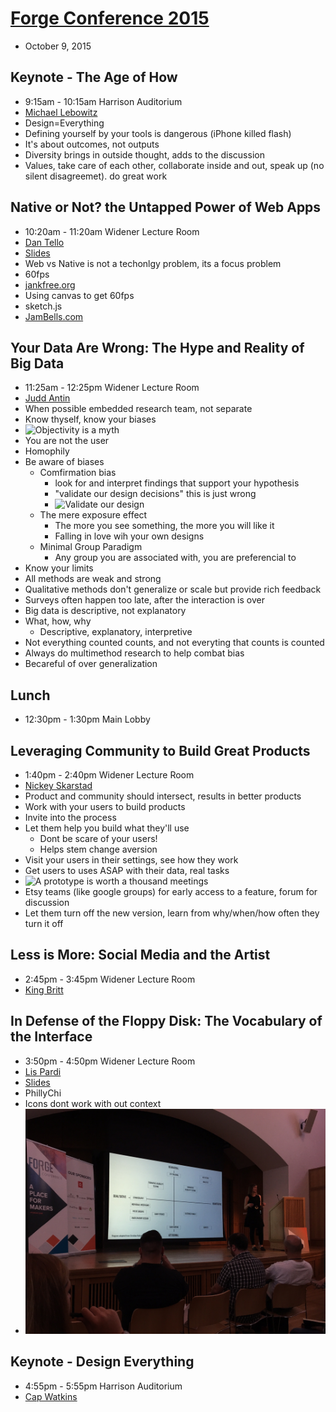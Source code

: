 # [Forge Conference 2015](http://forgeconf.com/)
* October 9, 2015

## Keynote - The Age of How
* 9:15am - 10:15am Harrison Auditorium
* [Michael Lebowitz](http://twitter.com/mikelebowitz)
* Design=Everything
* Defining yourself by your tools is dangerous (iPhone killed flash)
* It's about outcomes, not outputs
* Diversity brings in outside thought, adds to the discussion
* Values, take care of each other, collaborate inside and out, speak up (no silent disagreemet). do great work

## Native or Not? the Untapped Power of Web Apps
* 10:20am - 11:20am Widener Lecture Room
* [Dan Tello](http://twitter.com/dantello5)
* [Slides](http://slides.com/dantello/native-or-not-3#/)
* Web vs Native is not a techonlgy problem, its a focus problem
* 60fps
* [jankfree.org](jankfree.org)
* Using canvas to get 60fps
* sketch.js
* [JamBells.com](jambells.com)

## Your Data Are Wrong: The Hype and Reality of Big Data
* 11:25am - 12:25pm Widener Lecture Room
* [Judd Antin](http://twitter.com/juddantin)
* When possible embedded research team, not separate
* Know thyself, know your biases
* ![Objectivity is a myth](https://pbs.twimg.com/media/CQ5GJ0EUsAAL02R.jpg)
* You are not the user
* Homophily
* Be aware of biases
  * Comfirmation bias
    * look for and interpret findings that support your hypothesis
    * "validate our design decisions" this is just wrong
    * ![Validate our design](https://pbs.twimg.com/media/CQ4yOFlUAAEp4_Z.jpg)
  * The mere exposure effect
    * The more you see something, the more you will like it
    * Falling in love wih your own designs
  * Minimal Group Paradigm
    * Any group you are associated with, you are preferencial to
* Know your limits
* All methods are weak and strong
* Qualitative methods don't generalize or scale but provide rich feedback
* Surveys often happen too late, after the interaction is over
* Big data is descriptive, not explanatory
* What, how, why
  * Descriptive, explanatory, interpretive
* Not everything counted counts, and not everyting that counts is counted
* Always do multimethod research to help combat bias
* Becareful of over generalization

## Lunch
* 12:30pm - 1:30pm Main Lobby

## Leveraging Community to Build Great Products
* 1:40pm - 2:40pm Widener Lecture Room
* [Nickey Skarstad](http://twitter.com/nickeyskarstad)
* Product and community should intersect, results in better products
* Work with your users to build products
* Invite into the process
* Let them help you build what they'll use
  * Dont be scare of your users!
  * Helps stem change aversion
* Visit your users in their settings, see how they work
* Get users to uses ASAP with their data, real tasks
* ![A prototype is worth a thousand meetings](https://pbs.twimg.com/media/CQ5Tw23WgAAYja-.jpg)
* Etsy teams (like google groups) for early access to a feature, forum for discussion
* Let them turn off the new version, learn from why/when/how often they turn it off

## Less is More: Social Media and the Artist
* 2:45pm - 3:45pm Widener Lecture Room
* [King Britt](http://twitter.com/kingbritt)

## In Defense of the Floppy Disk: The Vocabulary of the Interface
* 3:50pm - 4:50pm Widener Lecture Room
* [Lis Pardi](http://twitter.com/LisPardi)
* [Slides](http://www.slideshare.net/lispardi/confab-higher-ed-2014-in-defense-of-the-floppy-disk)
* PhillyChi
* Icons dont work with out context
* ![Testing](images/forge2015/floppydisc.jpeg)

## Keynote - Design Everything
* 4:55pm - 5:55pm Harrison Auditorium
* [Cap Watkins](http://twitter.com/cap)